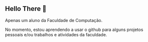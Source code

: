 ## Hello There 👋

Apenas um aluno da Faculdade de Computação.

No momento, estou aprendendo a usar o github para alguns projetos pessoais e/ou trabalhos e atividades da faculdade.

<!--
**F1Th-BR/F1Th-BR** is a ✨ _special_ ✨ repository because its `README.md` (this file) appears on your GitHub profile.

Here are some ideas to get you started:

- 🔭 I’m currently working on ...
- 🌱 I’m currently learning ...
- 👯 I’m looking to collaborate on ...
- 🤔 I’m looking for help with ...
- 💬 Ask me about ...
- 📫 How to reach me: ...
- 😄 Pronouns: ...
- ⚡ Fun fact: ...
-->
